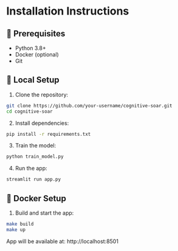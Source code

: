 # Installation Instructions

## 🧰 Prerequisites

- Python 3.8+
- Docker (optional)
- Git

## 🐍 Local Setup

1. Clone the repository:
```bash
git clone https://github.com/your-username/cognitive-soar.git
cd cognitive-soar
```

2. Install dependencies:
```bash
pip install -r requirements.txt
```

3. Train the model:
```bash
python train_model.py
```

4. Run the app:
```bash
streamlit run app.py
```

## 🐳 Docker Setup

1. Build and start the app:
```bash
make build
make up
```

App will be available at: http://localhost:8501
